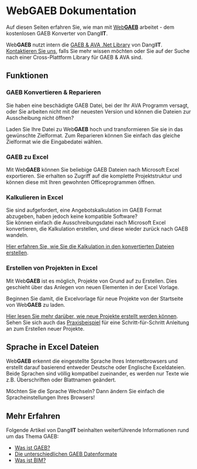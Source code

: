 # WebGAEB Dokumentation

Auf diesen Seiten erfahren Sie, wie man mit [Web**GAEB**](https://www.web-gaeb.de/) arbeitet - dem kostenlosen GAEB Konverter von Dangl**IT**.

Web**GAEB** nutzt intern die [GAEB & AVA .Net Library](https://www.dangl-it.de/produkte/gaeb-ava-net-library/) von Dangl**IT**. [Kontaktieren Sie uns](https://www.dangl-it.de/kontakt/?message=Ich+habe+Interesse+an+Dangl.AVA+%26+Dangl.GAEB.+Bitte+kontaktieren+Sie+mich.), falls Sie mehr wissen möchten oder Sie auf der Suche nach einer Cross-Plattform Library für GAEB & AVA sind.

## Funktionen

### GAEB Konvertieren & Reparieren

Sie haben eine beschädigte GAEB Datei, bei der Ihr AVA Programm versagt, oder Sie arbeiten nicht mit der neuesten Version und können die Dateien zur Ausscheibung nicht öffnen?

Laden Sie Ihre Datei zu Web**GAEB** hoch und transformieren Sie sie in das gewünschte Zielformat. Zum Reparieren können Sie einfach das gleiche Zielformat wie die Eingabedatei wählen.

### GAEB zu Excel

Mit Web**GAEB** können Sie beliebige GAEB Dateien nach Microsoft Excel exportieren. Sie erhalten so Zugriff auf die komplette Projektstruktur und können diese mit Ihren gewohnten Officeprogrammen öffnen.

### Kalkulieren in Excel

Sie sind aufgefordert, eine Angebotskalkulation im GAEB Format abzugeben, haben jedoch keine kompatible Software?  
Sie können einfach die Ausschreibungsdatei nach Microsoft Excel konvertieren, die Kalkulation erstellen, und diese wieder zurück nach GAEB wandeln.

[Hier erfahren Sie, wie Sie die Kalkulation in den konvertierten Dateien erstellen](https://www.dangl-it.de/artikel/arbeiten-mit-gaeb-in-microsoft-excel/).

### Erstellen von Projekten in Excel

Mit Web**GAEB** ist es möglich, Projekte von Grund auf zu Erstellen. Dies geschieht über das Anlegen von neuen Elementen in der Excel Vorlage.

Beginnen Sie damit, die Excelvorlage für neue Projekte von der Startseite von Web**GAEB** zu laden.

[Hier lesen Sie mehr darüber, wie neue Projekte erstellt werden können](neue_projekte/index.md). Sehen Sie sich auch das [Praxisbeispiel](neue_projekte/beispiel.md) für eine Schritt-für-Schritt Anleitung an zum Erstellen neuer Projekte.

## Sprache in Excel Dateien

Web**GAEB** erkennt die eingestellte Sprache Ihres Internetbrowsers und erstellt darauf basierend entweder Deutsche oder Englische Exceldateien.
Beide Sprachen sind völlig kompatibel zueinander, es werden nur Texte wie z.B. Überschriften oder Blattnamen geändert.

Möchten Sie die Sprache Wechseln? Dann ändern Sie einfach die Spracheinstellungen Ihres Browsers!

## Mehr Erfahren

Folgende Artikel von Dangl**IT** beinhalten weiterführende Informationen rund um das Thema GAEB:
* [Was ist GAEB?](https://www.dangl-it.de/artikel/was-ist-gaeb/)
* [Die unterschiedlichen GAEB Datenformate](https://www.dangl-it.de/artikel/die-unterschiedlichen-gaeb-datenformate/)
* [Was ist BIM?](https://www.dangl-it.de/artikel/was-ist-bim/)

